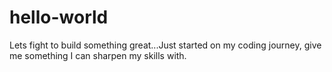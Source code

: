 # hello-world
Lets fight to build something great...Just started on my coding journey, give me something I can sharpen my skills with.

